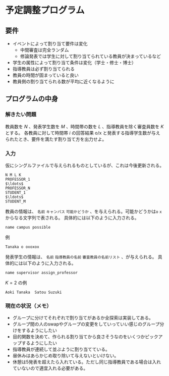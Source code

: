 # 予定調整プログラム

## 要件
- イベントによって割り当て要件は変化
  - 中間審査は完全ランダム
  - 修論発表では学生に対して割り当てられている教員が決まっているなど
- 学生の属性によって割り当て条件は変化（学士・修士・博士）
- 指導教員は必ず割り当てられる
- 教員の時間が固まっていると良い
- 教員側の割り当てられる数が平均に近くなるように

## プログラムの中身

### 解きたい問題

教員数を $N$ 、発表学生数を $M$ 、時間帯の数を $L$ 、指導教員を除く審査員数を $K$ とする。
各教員に対して時間帯 $i$ の回答結果 o/x と発表する指導学生数が与えられたとき、要件を満たす割り当て方を出力せよ。

### 入力

仮にシングルファイルで与えられるものとしているが、これは今後更新される。

```
N M L K
PROFESSOR_1
$\ldots$
PROFESSOR_N
STUDENT_1
$\ldots$
STUDENT_M
```

教員の情報は、 `名前` `キャンパス` `可能かどうか` 、を与えられる。可能かどうかは`o` `x`からなる文字列で表される。
具体的には以下のように入力される。

```
name campus possible
```

例

```
Tanaka o oxoxox
```

発表学生の情報は、 `名前` `指導教員の名前` `審査教員の名前リスト` 、が与えられる。
具体的には以下のように入力される。

```
name supervisor assign_professor
```

$K=2$ の例

```
Aoki Tanaka  Satou Suzuki
```

### 現在の状況（メモ）

- グループに分けてそれぞれで割り当てがあるか全探索は実装してある。
- グループ間の人のswapやグループの変更をしていっていい感じのグループ分けをするようにしたい
- 目的関数を決めて、作られる割り当てから良さそうなのをいくつかピックアップするようにしたい
- 指導教員が連続して並ぶように割り当てている。
- 昼休みはあらかじめ取り除いて与えないといけない。
- 休憩は5発表を超えたら入れている。ただし同じ指導教員である場合は入れていないので適宜入れる必要がある。